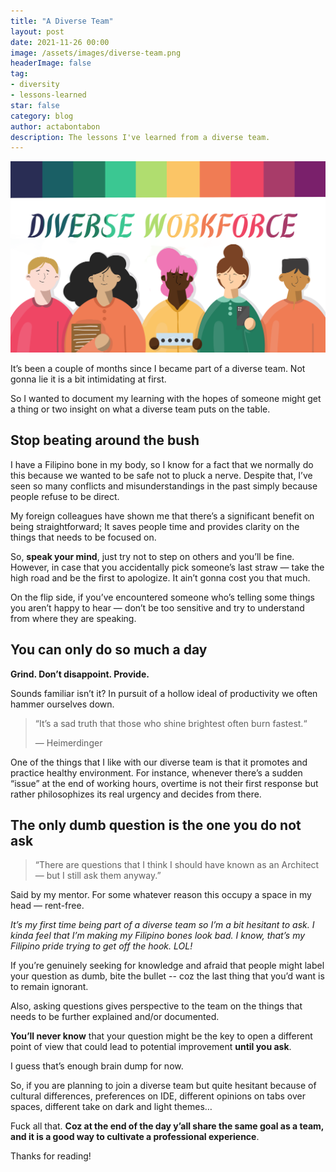 ```yaml
---
title: "A Diverse Team"
layout: post
date: 2021-11-26 00:00
image: /assets/images/diverse-team.png
headerImage: false
tag:
- diversity
- lessons-learned
star: false
category: blog
author: actabontabon
description: The lessons I've learned from a diverse team.
---
```


![Markdowm Image][0]

It’s been a couple of months since I became part of a diverse team. Not gonna lie it is a bit 
intimidating at first.

So I wanted to document my learning with the hopes of someone might get a thing or two insight on 
what a diverse team puts on the table.

<div class="breaker"></div>

## Stop beating around the bush

I have a Filipino bone in my body, so I know for a fact that we normally do this because we wanted 
to be safe not to pluck a nerve. Despite that, I’ve seen so many conflicts and misunderstandings in 
the past simply because people refuse to be direct.

My foreign colleagues have shown me that there’s a significant benefit on being straightforward; 
It saves people time and provides clarity on the things that needs to be focused on.

So, **speak your mind**, just try not to step on others and you’ll be fine. However, in case that you 
accidentally pick someone’s last straw — take the high road and be the first to apologize. It ain’t 
gonna cost you that much.

On the flip side, if you’ve encountered someone who’s telling some things you aren’t happy to hear 
— don’t be too sensitive and try to understand from where they are speaking.

<div class="breaker"></div>

## You can only do so much a day

**Grind. Don’t disappoint. Provide.**

Sounds familiar isn’t it? In pursuit of a hollow ideal of productivity we often hammer ourselves 
down.

> “It’s a sad truth that those who shine brightest often burn fastest.“
> 
> — Heimerdinger

One of the things that I like with our diverse team is that it promotes and practice healthy 
environment. For instance, whenever there’s a sudden “issue” at the end of working hours, overtime 
is not their first response but rather philosophizes its real urgency and decides from there.

<div class="breaker"></div>

## The only dumb question is the one you do not ask

> “There are questions that I think I should have known as an Architect — but I still ask them anyway.”

Said by my mentor. For some whatever reason this occupy a space in my head — rent-free.

*It’s my first time being part of a diverse team so I’m a bit hesitant to ask. I kinda feel that*
*I’m making my Filipino bones look bad. I know, that’s my Filipino pride trying to get off the*
*hook. LOL!*

If you’re genuinely seeking for knowledge and afraid that people might label your question as dumb, 
bite the bullet -- coz the last thing that you’d want is to remain ignorant.

Also, asking questions gives perspective to the team on the things that needs to be further 
explained and/or documented.

**You’ll never know** that your question might be the key to open a different point of view that 
could lead to potential improvement **until you ask**.

<div class="breaker"></div>

I guess that’s enough brain dump for now.

So, if you are planning to join a diverse team but quite hesitant because of cultural differences, 
preferences on IDE, different opinions on tabs over spaces, different take on dark and light themes…

Fuck all that. **Coz at the end of the day y’all share the same goal as a team, and it is a good 
way to cultivate a professional experience**.

Thanks for reading!


[0]: /assets/images/diverse-team.png
